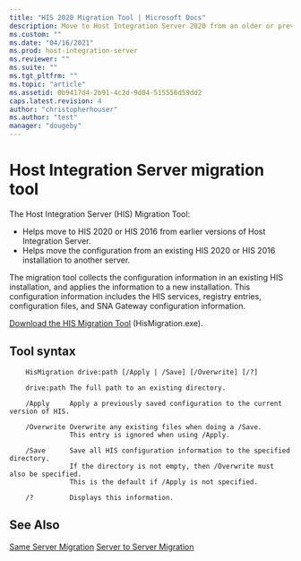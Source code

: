 ```yaml
---
title: "HIS 2020 Migration Tool | Microsoft Docs"
description: Move to Host Integration Server 2020 from an older or previous version. Or, move an existing HIS 2020 configuration to another server.
ms.custom: ""
ms.date: "04/16/2021"
ms.prod: host-integration-server
ms.reviewer: ""
ms.suite: ""
ms.tgt_pltfrm: ""
ms.topic: "article"
ms.assetid: 0b9417d4-2b91-4c2d-9d04-515556d59dd2
caps.latest.revision: 4
author: "christopherhouser"
ms.author: "test"
manager: "dougeby"
---
```


# Host Integration Server migration tool

The Host Integration Server (HIS) Migration Tool:

- Helps move to HIS 2020 or HIS 2016 from earlier versions of Host Integration Server.
- Helps move the configuration from an existing HIS 2020 or HIS 2016 installation to another server.

The migration tool collects the configuration information in an existing HIS installation, and applies the information to a new installation. This configuration information includes the HIS services, registry entries, configuration files, and SNA Gateway configuration information.

[Download the HIS Migration Tool](https://go.microsoft.com/fwlink/?linkid=829851) (HisMigration.exe).

## Tool syntax

```
    HisMigration drive:path [/Apply | /Save] [/Overwrite] [/?]

    drive:path The full path to an existing directory.

    /Apply     Apply a previously saved configuration to the current version of HIS.

    /Overwrite Overwrite any existing files when doing a /Save.
               This entry is ignored when using /Apply.

    /Save      Save all HIS configuration information to the specified directory.
               If the directory is not empty, then /Overwrite must also be specified.
               This is the default if /Apply is not specified.

    /?         Displays this information.
```

## See Also

[Same Server Migration](../install-and-config-guides/same-server-migration-2020.md)
[Server to Server Migration](../install-and-config-guides/server-to-server-migration-2020.md)
